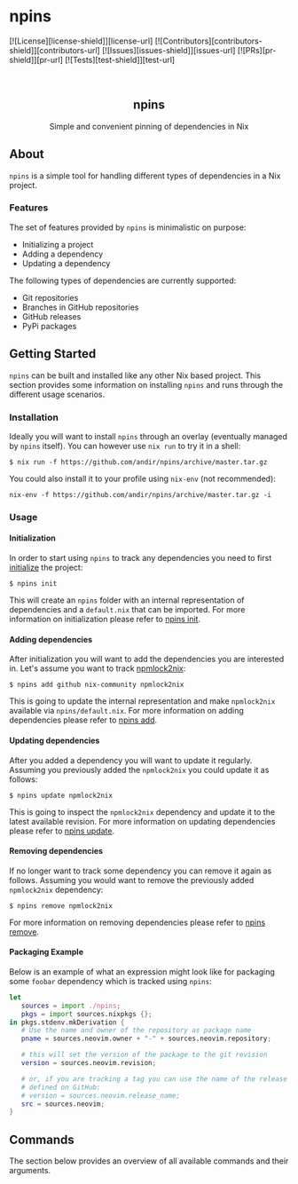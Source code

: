 # npins

<!-- badges -->
[![License][license-shield]][license-url]
[![Contributors][contributors-shield]][contributors-url]
[![Issues][issues-shield]][issues-url]
[![PRs][pr-shield]][pr-url]
[![Tests][test-shield]][test-url]

<!-- teaser -->
<br />
<p align="center">
  <h2 align="center">npins</h2>
  <p align="center">
    Simple and convenient pinning of dependencies in Nix
  </p>
</p>

## About

`npins` is a simple tool for handling different types of dependencies in a Nix project.

### Features

The set of features provided by `npins` is minimalistic on purpose:

- Initializing a project
- Adding a dependency
- Updating a dependency

The following types of dependencies are currently supported:

- Git repositories
- Branches in GitHub repositories
- GitHub releases
- PyPi packages

## Getting Started
`npins` can be built and installed like any other Nix based project. This section provides some information on installing `npins` and runs through the different usage scenarios.

### Installation
Ideally you will want to install `npins` through an overlay (eventually managed by `npins` itself). You can however use `nix run` to try it in a shell:

```
$ nix run -f https://github.com/andir/npins/archive/master.tar.gz
```

You could also install it to your profile using `nix-env` (not recommended):
```
nix-env -f https://github.com/andir/npins/archive/master.tar.gz -i
```

### Usage

#### Initialization

In order to start using `npins` to track any dependencies you need to first [initialize](#npins-help) the project:

```
$ npins init
```

This will create an `npins` folder with an internal representation of dependencies and a `default.nix` that can be imported. For more information on initialization please refer to [npins init](#npins-init).

#### Adding dependencies

After initialization you will want to add the dependencies you are interested in. Let's assume you want to track [npmlock2nix](https://github.com/nix-community/npmlock2nix):

```
$ npins add github nix-community npmlock2nix
```

This is going to update the internal representation and make `npmlock2nix` available via `npins/default.nix`. For more information on adding dependencies please refer to [npins add](#npins-add).

#### Updating dependencies

After you added a dependency you will want to update it regularly. Assuming you previously added the `npmlock2nix` you could update it as follows:

```
$ npins update npmlock2nix
```

This is going to inspect the `npmlock2nix` dependency and update it to the latest available revision. For more information on updating dependencies please refer to [npins update](#npins-update).

#### Removing dependencies

If no longer want to track some dependency you can remove it again as follows. Assuming you would want to remove the previously added `npmlock2nix` dependency:

```
$ npins remove npmlock2nix
```

For more information on removing dependencies please refer to [npins remove](#npins-remove).

#### Packaging Example

Below is an example of what an expression might look like for packaging some `foobar` dependency which is tracked using `npins`:
```nix
let
   sources = import ./npins;
   pkgs = import sources.nixpkgs {};
in pkgs.stdenv.mkDerivation {
   # Use the name and owner of the repository as package name
   pname = sources.neovim.owner + "-" + sources.neovim.repository;

   # this will set the version of the package to the git revision
   version = sources.neovim.revision;

   # or, if you are tracking a tag you can use the name of the release as
   # defined on GitHub:
   # version = sources.neovim.release_name;
   src = sources.neovim;
}

```

## Commands

The section below provides an overview of all available commands and their arguments.
